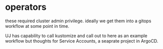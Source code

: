 # operators

these required cluster admin privilege. ideally we get them into a gitops workflow at some point in time.

UJ has capability to call kustomize and call out to here as an example workflow but thoughts for Service Accounts, a seaprate project in ArgoCD.